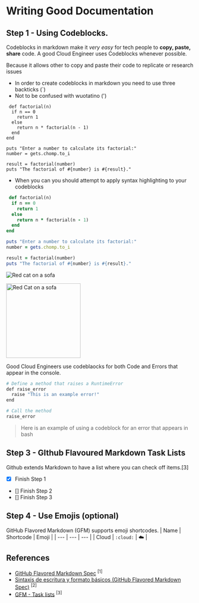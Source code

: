 # Writing Good Documentation

## Step 1 - Using Codeblocks.

Codeblocks in markdown make it *very easy* for tech people to **copy, paste, share** code.
A good Cloud Engineer uses Codeblocks whenever possible.

Because it allows other to copy and paste their code to replicate or research issues

- In order to create codeblocks in markdown you need to use three backticks (`)
- Not to be confused with wuotatino (')


```
 def factorial(n)
  if n == 0
    return 1
  else
    return n * factorial(n - 1)
  end
end

puts "Enter a number to calculate its factorial:"
number = gets.chomp.to_i

result = factorial(number)
puts "The factorial of #{number} is #{result}."
```

- When you can you should attempt to apply syntax highlighting to your codeblocks

```ruby
 def factorial(n)
  if n == 0
    return 1
  else
    return n * factorial(n - 1)
  end
end

puts "Enter a number to calculate its factorial:"
number = gets.chomp.to_i

result = factorial(number)
puts "The factorial of #{number} is #{result}."
```
![Red cat on a sofa](https://github.com/JonKloud/github-docs-example/assets/160905603/cf9835be-c876-48f0-a113-53256dda0d51)

<img src="https://github.com/JonKloud/github-docs-example/assets/160905603/cf9835be-c876-48f0-a113-53256dda0d51" alt="Red Cat on a sofa" width="200" />

Good Cloud Engineers use codeblaocks for both Code and Errors that appear in the console.

```bash
# Define a method that raises a RuntimeError
def raise_error
  raise "This is an example error!"
end

# Call the method
raise_error
```
> Here is an example of using a codeblock for an error that appears in bash

## Step 3 - GIthub Flavoured Markdown Task Lists

Github extends Markdown to have a list where you can check off items.[3]

- [x] Finish Step 1
- [] Finish Step 2
- [] Finish Step 3

## Step 4 - Use Emojis (optional)

GitHub Flavored Markdown (GFM) supports emoji shortcodes.
| Name | Shortcode | Emoji |
| --- | --- | --- |
| Cloud | `:cloud:` | :cloud: |

## References
- [GitHub Flavored Markdown Spec](https://github.github.com/gfm/) <sup>[1]</sup>
- [Sintaxis de escritura y formato básicos (GitHub Flavored Markdown Spec)](https://docs.github.com/es/get-started/writing-on-github/getting-started-with-writing-and-formatting-on-github/basic-writing-and-formatting-syntax) <sup>[2]</sup>
- [GFM - Task lists](https://docs.github.com/es/get-started/writing-on-github/getting-started-with-writing-and-formatting-on-github/basic-writing-and-formatting-syntax#task-lists) <sup>[3]</sup>





